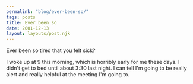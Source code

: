 ```yaml
---
permalink: "blog/ever-been-so/"
tags: posts
title: Ever been so
date: 2001-12-13
layout: layouts/post.njk
---
```


Ever been so tired that you felt sick?

I woke up at 9 this morning, which is horribly early for me these days. I didn't get to bed until about 3:30 last night. I can tell I'm going to be really alert and really helpful at the meeting I'm going to.